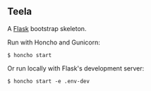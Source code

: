 ## Teela

A [Flask](http://flask.pocoo.org/) bootstrap skeleton.

Run with Honcho and Gunicorn:

    $ honcho start

Or run locally with Flask's development server:

    $ honcho start -e .env-dev